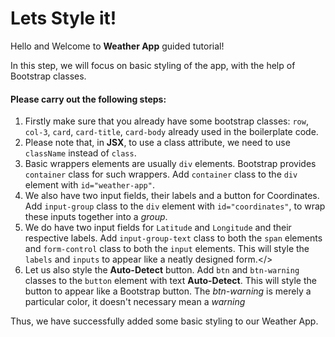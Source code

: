 # Lets Style it!


Hello and Welcome to **Weather App** guided tutorial!

In this step, we will focus on basic styling of the app, with the help of Bootstrap classes.

#### Please carry out the following steps:

1. Firstly make sure that you already have some bootstrap classes: `row`, `col-3`, `card`, `card-title`, `card-body` already used in the boilerplate code.
2. Please note that, in **JSX**, to use a class attribute, we need to use `className` instead of `class`.
3. Basic wrappers elements are usually `div` elements. Bootstrap provides `container` class for such wrappers. Add `container` class to the `div` element with `id="weather-app"`.
4. We also have two input fields, their labels and a button for Coordinates. Add `input-group` class to the `div` element with `id="coordinates"`, to wrap these inputs together into a _group_.
5. We do have two input fields for `Latitude` and `Longitude` and their respective labels. Add `input-group-text` class to both the `span` elements and `form-control` class to both the `input` elements. This will style the `labels` and `inputs` to appear like a neatly designed form.</>
6. Let us also style the **Auto-Detect** button. Add `btn` and `btn-warning` classes to the `button` element with text **Auto-Detect**. This will style the button to appear like a Bootstrap button. The _btn-warning_ is merely a particular color, it doesn't necessary mean a _warning_

Thus, we have successfully added some basic styling to our Weather App.
